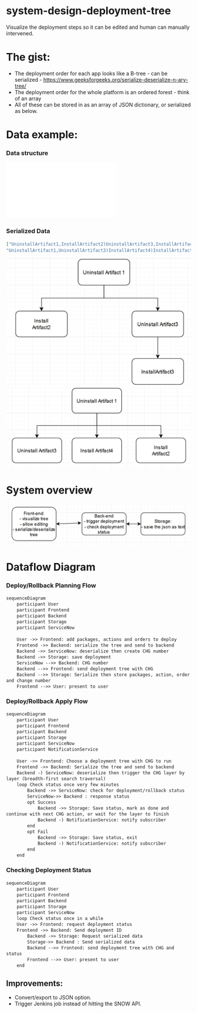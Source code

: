 # system-design-deployment-tree
Visualize the deployment steps so it can be edited and human can manually intervened.

# The gist:
- The deployment order for each app looks like a B-tree - can be serialized - https://www.geeksforgeeks.org/serialize-deserialize-n-ary-tree/
- The deployment order for the whole platform is an ordered forest - think of an array
- All of these can be stored in as an array of JSON dictionary, or serialized as below.

# Data example:
### Data structure
![Example Datastructure and logic](datastructures.py)

### Serialized Data
```json
["UninstallArtifact1,InstallArtifact2)UninstallArtifact3,InstallArtifact3))",
"UninstallArtifact1,UninstallArtifact3)InstallArtifact4)InstallArtifact2)"]
```
![App2](tree1.JPG)
![App3](tree2.JPG)

# System overview
![System design](system.jpg)

# Dataflow Diagram
### Deploy/Rollback Planning Flow
```mermaid
sequenceDiagram
	participant User
	participant Frontend
	participant Backend
	participant Storage
	participant ServiceNow

	User ->> Frontend: add packages, actions and orders to deploy
	Frontend ->> Backend: serialize the tree and send to backend
	Backend ->> ServiceNow: deserialize then create CHG number
	Backend ->> Storage: save deployment
	ServiceNow -->> Backend: CHG number
	Backend -->> Frontend: send deployment tree with CHG
	Backend -->> Storage: Serialize then store packages, action, order and change number
	Frontend -->> User: present to user
```
### Deploy/Rollback Apply Flow
```mermaid
sequenceDiagram
	participant User
	participant Frontend
	participant Backend
	participant Storage
	participant ServiceNow
	participant NotificationService

	User ->> Frontend: Choose a deployment tree with CHG to run
	Frontend ->> Backend: Serialize the tree and send to backend
	Backend -) ServiceNow: deserialize then trigger the CHG layer by layer (breadth-first search traversal)
	loop Check status once very few minutes
		Backend ->> ServiceNow: check for deployment/rollback status
		ServiceNow->> Backend : response status
		opt Success 
			Backend ->> Storage: Save status, mark as done and continue with next CHG action, or wait for the layer to finish
			Backend -) NotificationService: notify subscriber
		end
		opt Fail
			Backend ->> Storage: Save status, exit
			Backend -) NotificationService: notify subscriber
		end		
	end
```
### Checking Deployment Status
```mermaid
sequenceDiagram
	participant User
	participant Frontend
	participant Backend
	participant Storage
	participant ServiceNow
	loop Check status once in a while
	User ->> Frontend: request deployment status
	Frontend ->> Backend: Send deployment ID
		Backend ->> Storage: Request serialized data
		Storage->> Backend : Send serialized data
		Backend -->> Frontend: send deployment tree with CHG and status
		Frontend -->> User: present to user
	end
```
## Improvements:
- Convert/export to JSON option.
- Trigger Jenkins job instead of hitting the SNOW API.

